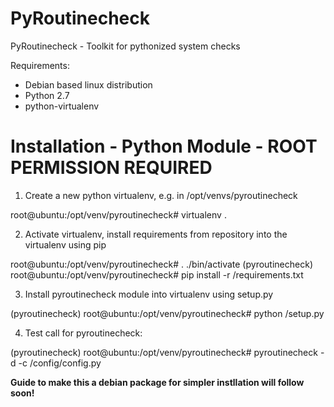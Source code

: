 # PyRoutinecheck

PyRoutinecheck - Toolkit for pythonized system checks

Requirements:
- Debian based linux distribution
- Python 2.7
- python-virtualenv

# Installation - Python Module - ROOT PERMISSION REQUIRED

1. Create a new python virtualenv, e.g. in /opt/venvs/pyroutinecheck

root@ubuntu:/opt/venv/pyroutinecheck# virtualenv .

2. Activate virtualenv, install requirements from repository into the virtualenv using pip

root@ubuntu:/opt/venv/pyroutinecheck# . ./bin/activate
(pyroutinecheck) root@ubuntu:/opt/venv/pyroutinecheck# pip install -r <PATH TO REPOSITORY/>/requirements.txt

3. Install pyroutinecheck module into virtualenv using setup.py

(pyroutinecheck) root@ubuntu:/opt/venv/pyroutinecheck# python <PATH TO REPOSITORY/>/setup.py

4. Test call for pyroutinecheck:

(pyroutinecheck) root@ubuntu:/opt/venv/pyroutinecheck# pyroutinecheck -d -c <PATH TO REPOSITORY/>/config/config.py


**Guide to make this a debian package for simpler instllation will follow soon!**
